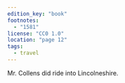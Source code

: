 ```yaml
---
edition_key: "book"
footnotes:
  - "1581"
license: "CC0 1.0"
location: "page 12"
tags:
  - travel
---
```

Mr. Collens did ride into Lincolneshire.
